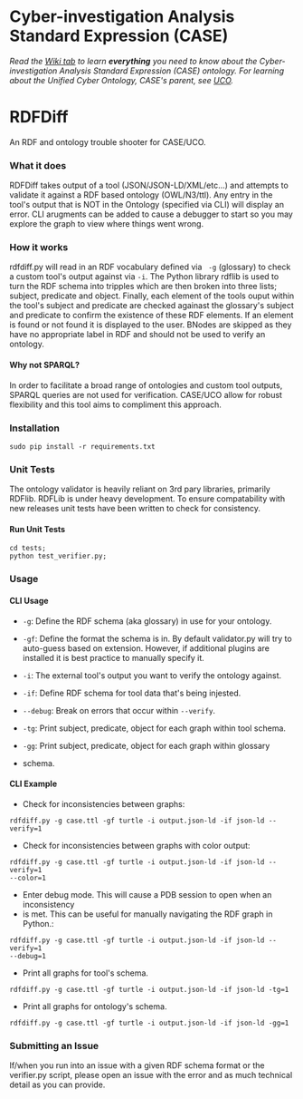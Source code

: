 # Cyber-investigation Analysis Standard Expression (CASE)

_Read the [Wiki tab](https://github.com/ucoProject/CASE/wiki) to learn **everything** you need to know about the Cyber-investigation Analysis Standard Expression (CASE) ontology._
_For learning about the Unified Cyber Ontology, CASE's parent, see [UCO](https://github.com/ucoProject/UCO)._

# RDFDiff
An RDF and ontology trouble shooter for CASE/UCO.

### What it does
RDFDiff takes output of a tool (JSON/JSON-LD/XML/etc...)
and attempts to validate it against a RDF based ontology (OWL/N3/ttl).
Any entry in the tool's output that is NOT in the Ontology (specified via CLI)
will display an error. CLI arugments can be added to cause a debugger to start
so you may explore the graph to view where things went wrong.


### How it works
rdfdiff.py will read in an RDF vocabulary defined via ``` -g``` (glossary) to
check a custom tool's output against via ```-i```. The Python library rdflib 
is used to turn the RDF schema into tripples which are then broken into three
lists; 
subject, predicate and object. Finally, each element of the tools ouput within
the tool's subject and predicate are checked againast the glossary's subject 
and predicate to confirm the existence of these RDF elements. If an element is 
found or not found it is displayed to the user. BNodes are skipped  as they
have no appropriate label in RDF and should not be used to verify an ontology.


#### Why not SPARQL?
In order to facilitate a broad range of ontologies and custom tool outputs,
SPARQL queries are not used for verification. CASE/UCO allow for robust
flexibility and this tool  aims to compliment this approach.


### Installation
```
sudo pip install -r requirements.txt 
```

### Unit Tests
The ontology validator
is heavily reliant on 3rd pary libraries, primarily RDFlib.
RDFLib is under heavy development. To ensure compatability with new releases
unit tests have been written to check for consistency.

#### Run Unit Tests
```
cd tests;
python test_verifier.py;
```

### Usage

#### CLI Usage
* ``` -g ```: Define the RDF schema (aka glossary) in use for your ontology.
* ``` -gf ```: Define the format the schema is in. By default validator.py
will try to auto-guess based on extension. However, if additional plugins are
installed it is best practice to manually specify it.

* ``` -i ```: The external tool's output you want to verify the ontology 
against.

* ```-if```: Define RDF schema for tool data that's being injested.
* ```--debug```: Break on errors that occur within ```--verify```.
* ```-tg```: Print subject, predicate, object for each graph within tool schema.
* ```-gg```: Print subject, predicate, object for each graph within glossary
* schema.


#### CLI Example


* Check for inconsistencies between graphs:

```
rdfdiff.py -g case.ttl -gf turtle -i output.json-ld -if json-ld --verify=1
```

* Check for inconsistencies between graphs with color output:
```
rdfdiff.py -g case.ttl -gf turtle -i output.json-ld -if json-ld --verify=1
--color=1
```

* Enter debug mode. This will cause a PDB session to open when an inconsistency
* is met. This can be useful for manually navigating the RDF graph in Python.:
```
rdfdiff.py -g case.ttl -gf turtle -i output.json-ld -if json-ld --verify=1
--debug=1

```

* Print all graphs for tool's schema.

```
rdfdiff.py -g case.ttl -gf turtle -i output.json-ld -if json-ld -tg=1
```

* Print all graphs for ontology's schema.

```
rdfdiff.py -g case.ttl -gf turtle -i output.json-ld -if json-ld -gg=1
```

### Submitting an Issue
If/when you run into an issue with a given RDF schema format or the verifier.py
script, please open an issue with the error
and as much technical detail as you can provide.
